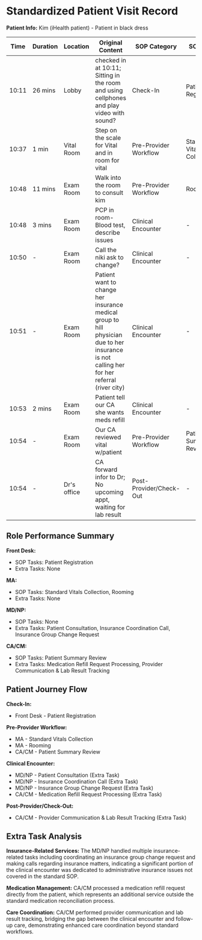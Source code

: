 # Standardized Patient Visit Record

**Patient Info:** Kim (iHealth patient) - Patient in black dress

| Time | Duration | Location | Original Content | SOP Category | SOP Task | Completed Checklist | Primary Role | Extra Task |
|------|----------|----------|------------------|--------------|----------|-------------------|--------------|------------|
| 10:11 | 26 mins | Lobby | checked in at 10:11; Sitting in the room and using cellphones and play video with sound? | Check-In | Patient Registration | ☐ Arrival time recorded | Front Desk | - |
| 10:37 | 1 min | Vital Room | Step on the scale for Vital and in room for vital | Pre-Provider Workflow | Standard Vitals Collection | ☐ Vitals collected | MA | - |
| 10:48 | 11 mins | Exam Room | Walk into the room to consult kim | Pre-Provider Workflow | Rooming | ☐ Escorted to correct room | MA | - |
| 10:48 | 3 mins | Exam Room | PCP in room- Blood test, describe issues | Clinical Encounter | - | - | MD/NP | Patient Consultation |
| 10:50 | - | Exam Room | Call the niki ask to change? | Clinical Encounter | - | - | MD/NP | Insurance Coordination Call |
| 10:51 | - | Exam Room | Patient want to change her insurance medical group to hill physician due to her insurance is not calling her for her referral (river city) | Clinical Encounter | - | - | MD/NP | Insurance Group Change Request |
| 10:53 | 2 mins | Exam Room | Patient tell our CA she wants meds refill | Clinical Encounter | - | - | CA/CM | Medication Refill Request Processing |
| 10:54 | - | Exam Room | Our CA reviewed vital w/patient | Pre-Provider Workflow | Patient Summary Review | ☐ UC vitals reviewed | CA/CM | - |
| 10:54 | - | Dr's office | CA forward infor to Dr; No upcoming appt, waiting for lab result | Post-Provider/Check-Out | - | - | CA/CM | Provider Communication & Lab Result Tracking |

## Role Performance Summary

**Front Desk:**
- SOP Tasks: Patient Registration
- Extra Tasks: None

**MA:**
- SOP Tasks: Standard Vitals Collection, Rooming
- Extra Tasks: None

**MD/NP:**
- SOP Tasks: None
- Extra Tasks: Patient Consultation, Insurance Coordination Call, Insurance Group Change Request

**CA/CM:**
- SOP Tasks: Patient Summary Review
- Extra Tasks: Medication Refill Request Processing, Provider Communication & Lab Result Tracking

## Patient Journey Flow

**Check-In:**
- Front Desk - Patient Registration

**Pre-Provider Workflow:**
- MA - Standard Vitals Collection
- MA - Rooming
- CA/CM - Patient Summary Review

**Clinical Encounter:**
- MD/NP - Patient Consultation (Extra Task)
- MD/NP - Insurance Coordination Call (Extra Task)
- MD/NP - Insurance Group Change Request (Extra Task)
- CA/CM - Medication Refill Request Processing (Extra Task)

**Post-Provider/Check-Out:**
- CA/CM - Provider Communication & Lab Result Tracking (Extra Task)

## Extra Task Analysis

**Insurance-Related Services:** The MD/NP handled multiple insurance-related tasks including coordinating an insurance group change request and making calls regarding insurance matters, indicating a significant portion of the clinical encounter was dedicated to administrative insurance issues not covered in the standard SOP.

**Medication Management:** CA/CM processed a medication refill request directly from the patient, which represents an additional service outside the standard medication reconciliation process.

**Care Coordination:** CA/CM performed provider communication and lab result tracking, bridging the gap between the clinical encounter and follow-up care, demonstrating enhanced care coordination beyond standard workflows.